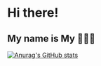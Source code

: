 # Hi there!
## My name is My 👋👋👋

[![Anurag's GitHub stats](https://github-readme-stats.vercel.app/api?username=mynvb0404)](https://github.com/mynvb0404/github-readme-stats)
